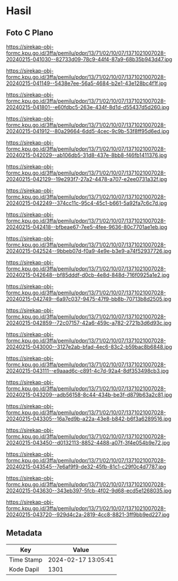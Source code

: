 # Hasil

## Foto C Plano

https://sirekap-obj-formc.kpu.go.id/3ffa/pemilu/pdpr/13/71/02/10/07/1371021007028-20240215-041030--82733d09-78c9-44f4-87a9-68b35b943d47.jpg

https://sirekap-obj-formc.kpu.go.id/3ffa/pemilu/pdpr/13/71/02/10/07/1371021007028-20240215-041149--5438e7ee-56a5-4684-b2e1-43e128bc4f1f.jpg

https://sirekap-obj-formc.kpu.go.id/3ffa/pemilu/pdpr/13/71/02/10/07/1371021007028-20240215-041801--e60fdbc5-263e-434f-8d1d-d55437d5d260.jpg

https://sirekap-obj-formc.kpu.go.id/3ffa/pemilu/pdpr/13/71/02/10/07/1371021007028-20240215-041912--80a29664-6dd5-4cec-9c9b-53f8ff95d6ed.jpg

https://sirekap-obj-formc.kpu.go.id/3ffa/pemilu/pdpr/13/71/02/10/07/1371021007028-20240215-042029--ab106db5-31d8-437e-8bb8-f46fb1411376.jpg

https://sirekap-obj-formc.kpu.go.id/3ffa/pemilu/pdpr/13/71/02/10/07/1371021007028-20240215-042129--19e293f7-27a2-4478-a707-e2ee0731a32f.jpg

https://sirekap-obj-formc.kpu.go.id/3ffa/pemilu/pdpr/13/71/02/10/07/1371021007028-20240215-042249--374cc11c-95c4-45c1-b661-5a92fa7c6c7d.jpg

https://sirekap-obj-formc.kpu.go.id/3ffa/pemilu/pdpr/13/71/02/10/07/1371021007028-20240215-042418--bfbeae67-7ee5-4fee-9636-80c7701ae1eb.jpg

https://sirekap-obj-formc.kpu.go.id/3ffa/pemilu/pdpr/13/71/02/10/07/1371021007028-20240215-042524--9bbeb07d-f0a9-4e9e-b3e9-a74f52937726.jpg

https://sirekap-obj-formc.kpu.go.id/3ffa/pemilu/pdpr/13/71/02/10/07/1371021007028-20240215-042648--bf85dddf-d0cb-4e8d-848d-716f0925a1e2.jpg

https://sirekap-obj-formc.kpu.go.id/3ffa/pemilu/pdpr/13/71/02/10/07/1371021007028-20240215-042749--6a97c037-9475-47f9-bb8b-70713b8d2505.jpg

https://sirekap-obj-formc.kpu.go.id/3ffa/pemilu/pdpr/13/71/02/10/07/1371021007028-20240215-042859--72c07157-42a6-459c-a782-2721b3d6d93c.jpg

https://sirekap-obj-formc.kpu.go.id/3ffa/pemilu/pdpr/13/71/02/10/07/1371021007028-20240215-043000--3127e2ab-bfad-4ec6-83c2-b59bac8b6848.jpg

https://sirekap-obj-formc.kpu.go.id/3ffa/pemilu/pdpr/13/71/02/10/07/1371021007028-20240215-043111--e9aaad6c-c891-4c7d-92a4-8df353498cb3.jpg

https://sirekap-obj-formc.kpu.go.id/3ffa/pemilu/pdpr/13/71/02/10/07/1371021007028-20240215-043209--adb56158-8c44-434b-be3f-d879b63a2c81.jpg

https://sirekap-obj-formc.kpu.go.id/3ffa/pemilu/pdpr/13/71/02/10/07/1371021007028-20240215-043305--16a7ed9b-a22a-43e8-b842-b6f3a6289516.jpg

https://sirekap-obj-formc.kpu.go.id/3ffa/pemilu/pdpr/13/71/02/10/07/1371021007028-20240215-043450--d0132113-8852-4488-a07f-3f4e054b9e72.jpg

https://sirekap-obj-formc.kpu.go.id/3ffa/pemilu/pdpr/13/71/02/10/07/1371021007028-20240215-043545--7e6af9f9-de32-45fb-81c1-c29f0c4d7787.jpg

https://sirekap-obj-formc.kpu.go.id/3ffa/pemilu/pdpr/13/71/02/10/07/1371021007028-20240215-043630--343eb397-5fcb-4f02-9d68-ecd5e1268035.jpg

https://sirekap-obj-formc.kpu.go.id/3ffa/pemilu/pdpr/13/71/02/10/07/1371021007028-20240215-043720--929d4c2a-2819-4cc8-8821-3ff9bb9ed227.jpg


## Metadata

| Key        | Value               |
| ---------- | ------------------- |
| Time Stamp | 2024-02-17 13:05:41 |
| Kode Dapil | 1301                |



